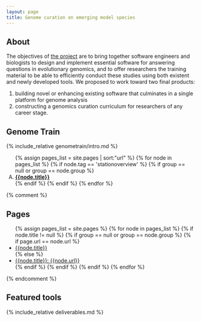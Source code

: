 ```yaml
---
layout: page
title: Genome curation on emerging model species
---
```

## About

The objectives of [the project](http://nescent.org/science/awards_summary.php?id=377) are to bring together software engineers and biologists to design
and implement essential software for answering questions in evolutionary genomics, and to
offer researchers the training material to be able to efficiently conduct these studies using both
existent and newly developed tools. We proposed to work toward two final products: 

  1. building novel or enhancing existing software that culminates in a single platform for genome analysis
  2. constructing a genomics curation curriculum for researchers of any career stage.



## Genome Train

{% include_relative genometrain/intro.md %}

<ol type="A">
{% assign pages_list = site.pages | sort:"url" %}
 {% for node in pages_list %}
    {% if node.tag == 'stationoverview' %} 
      {% if group == null or group == node.group %}
        <li><strong><a href="{{ BASE_PATH }}{{node.url}}">{{node.title}}</a></strong></li>
      {% endif %}
    {% endif %}
  {% endfor %}
</ol>


{% comment %}


## Pages 

<ul>
{% assign pages_list = site.pages %}
 {% for node in pages_list %}
    {% if node.title != null %}
      {% if group == null or group == node.group %}
        {% if page.url == node.url %}
        <li class="active"><a href="{{ BASE_PATH }}{{node.url}}" class="active">{{node.title}}</a></li>
        {% else %}
        <li><a href="{{ BASE_PATH }}{{node.url}}">{{node.title}}: {{node.url}}</a></li>
        {% endif %}
      {% endif %}
    {% endif %}
  {% endfor %}

</ul>

 
{% endcomment %}

## Featured tools

{% include_relative deliverables.md %}
